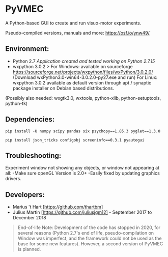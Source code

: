 # PyVMEC
A Python-based GUI to create and run visuo-motor experiments.

Pseudo-compiled versions, manuals and more: https://osf.io/ynw49/

## Environment:

- Python 2.7 *Application created and tested working on Python 2.7.15*
- wxpython 3.0.2 > For Windows: available on sourceforge https://sourceforge.net/projects/wxpython/files/wxPython/3.0.2.0/
(Download wxPython3.0-win64-3.0.2.0-py27.exe and run)
  For Linux: wxpython 3.0.2 available as default version through apt / synaptic package installer on Debian based distributions.

(Possibly also needed: wxgtk3.0, wxtools, python-xlib, python-setuptools, python-tk)

## Dependencies:

`pip install -U numpy scipy pandas six psychopy==1.85.3 pyglet==1.3.0`

`pip install json_tricks configobj screeninfo==0.3.1 pyautogui`

## Troubleshooting:

Experiment window not showing any objects, or window not appearing at all:
-Make sure openGL Version is 2.0+
-Easily fixed by updating graphics drivers.

## Developers:

- Marius 't Hart [https://github.com/thartbm]
- Julius Martin [https://github.com/juliusjgm12] - September 2017 to December 2018

> End-of-life Note:
> Development of the code has stopped in 2020, for several reasons (Python 2.7's end of life, pseudo-compilation on Window was imperfect, and the framework could not be used as the base for some new features). However, a second version of PyVMEC is planned.
